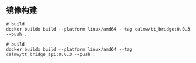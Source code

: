 ## 镜像构建

``` shell
# build 
docker buildx build --platform linux/amd64 --tag calmw/tt_bridge:0.0.3 --push .
```

``` shell
# build 
docker buildx build --platform linux/amd64 --tag calmw/tt_bridge_api:0.0.3 --push .
```


